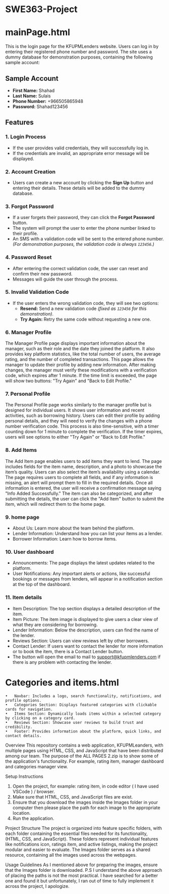 # SWE363-Project

# mainPage.html
This is the login page for the KFUPMLenders website. Users can log in by entering their registered phone number and password. 
The site uses a dummy database for demonstration purposes, containing the following sample account:

## Sample Account
- **First Name:** Shahad
- **Last Name:** Sulais
- **Phone Number:** +966505865948
- **Password:** Shahad123456

## Features

### 1. Login Process
- If the user provides valid credentials, they will successfully log in.
- If the credentials are invalid, an appropriate error message will be displayed.

### 2. Account Creation
- Users can create a new account by clicking the **Sign Up** button and entering their details. 
  These details will be added to the dummy database.

### 3. Forgot Password
- If a user forgets their password, they can click the **Forgot Password** button.
- The system will prompt the user to enter the phone number linked to their profile.
- An SMS with a validation code will be sent to the entered phone number. 
  *(For demonstration purposes, the validation code is always `123456`.)*

### 4. Password Reset
- After entering the correct validation code, the user can reset and confirm their new password.
- Messages will guide the user through the process.

### 5. Invalid Validation Code
- If the user enters the wrong validation code, they will see two options:
  - **Resend:** Send a new validation code *(fixed as `123456` for this demonstration)*.
  - **Try Again:** Retry the same code without requesting a new one.

### 6. Manager Profile
The Manager Profile page displays important information about the manager, such as their role and the date they joined the platform. It also provides key platform statistics, like the total number of users, the average rating, and the number of completed transactions. This page allows the manager to update their profile by adding new information. After making changes, the manager must verify these modifications with a verification code, which expires after 1 minute. If the time limit is exceeded, the page will show two buttons: "Try Again" and "Back to Edit Profile."

### 7. Personal Profile
The Personal Profile page works similarly to the manager profile but is designed for individual users. It shows user information and recent activities, such as borrowing history. Users can edit their profile by adding personal details, and they will need to verify the changes with a phone number verification code. This process is also time-sensitive, with a timer counting down for 1 minute to complete the verification. If the timer expires, users will see options to either "Try Again" or "Back to Edit Profile."

### 8. Add Items
The Add Item page enables users to add items they want to lend. The page includes fields for the item name, description, and a photo to showcase the item’s quality. Users can also select the item’s availability using a calendar. The page requires users to complete all fields, and if any information is missing, an alert will prompt them to fill in the required details. Once all information is entered, the user will receive a confirmation message saying "Info Added Successfully." The item can also be categorized, and after submitting the details, the user can click the "Add Item" button to submit the item, which will redirect them to the home page.
### 9. home page
- About Us: Learn more about the team behind the platform.
- Lender Information: Understand how you can list your items as a lender.
- Borrower Information: Learn how to borrow items.
### 10. User dashboard
- Announcements: The page displays the latest updates related to the platform.
- User Notifications: Any important alerts or actions, like successful bookings or messages from lenders, will appear in a notification section at the top of the dashboard.
### 11. Item details
- Item Description: The top section displays a detailed description of the item.
- Item Picture: The item image is displayed to give users a clear view of what they are considering for borrowing.
- Lender Information: Below the description, users can find the name of the lender.
- Reviews Section: Users can view reviews left by other borrowers.
- Contact Lender: If users want to contact the lender for more information or to book the item, there is a Contact Lender button.
- The button will open the email to mail to support@kfupmlenders.com if there is any problem with contacting the lender.
# Categories and items.html
	•	Navbar: Includes a logo, search functionality, notifications, and profile options.
	•	Categories Section: Displays featured categories with clickable cards for navigation.
	•	Items Section: Dynamically loads items within a selected category by clicking on a category card.
	•	Reviews Section: Showcase user reviews to build trust and credibility.
	•	Footer: Provides information about the platform, quick links, and contact details.

Overview
This repository contains a web application, KFUPMLeanders, with multiple pages using HTML, CSS, and JavaScript that have been distributed among our team. The purpose of the ALL PAGES 2.zip is to show some of the application's functionality. For example, rating item, manager dashboard and categories manager view.

Setup Instructions
1.	Open the project, for example: rating item, in code editor ( I have used VSCode ) / browser. 
2.	Make sure that HTML, CSS, and JavaScript files are exist.
3.	Ensure that you download the images inside the Images folder in your computer then please place the path for each image to the appropriate location. 
4.	Run the application. 

Project Structure
The project is organized into feature specific folders, with each folder containing the essential files needed for its functionality, (HTML, CSS, and JavaScript). These folders represent individual features like notifications icon, ratings item, and active listings, making the project modular and easier to evaluate. The Images folder serves as a shared resource, containing all the images used across the webpages.

Usage Guidelines
As I mentioned above for preparing the images, ensure that the Images folder is downloaded. P.S I understand the above approach of placing the paths is not the most practical. I have searched for a better one and found it but unfortunately, I ran out of time to fully implement it across the project, I apologize.
